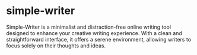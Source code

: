 # simple-writer
Simple-Writer is a minimalist and distraction-free online writing tool designed to enhance your creative writing experience. With a clean and straightforward interface, it offers a serene environment, allowing writers to focus solely on their thoughts and ideas.
